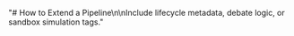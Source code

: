 "# How to Extend a Pipeline\n\nInclude lifecycle metadata, debate logic, or sandbox simulation tags."
<!-- linked feature: memory bank -->
<!-- linked feature: tasks -->
<!-- linked feature: agents -->
<!-- linked feature: pipelines -->
<!-- linked feature: routines -->